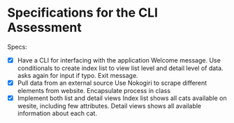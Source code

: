 # Specifications for the CLI Assessment

Specs:
- [x] Have a CLI for interfacing with the application
Welcome message. Use conditionals to create index list to view list level and detail level of data. asks again for input if typo. Exit message.
- [X] Pull data from an external source
Use Nokogiri to scrape different elements from website. Encapsulate process in class
- [X] Implement both list and detail views
Index list shows all cats available on wesite, including few attributes. Detail views shows all available information about each cat.
